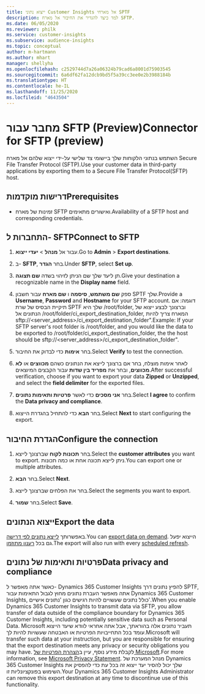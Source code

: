 ```yaml
---
title: ייצוא נתוני Customer Insights אל מארחי SPTF
description: למד כיצד להגדיר את החיבור אל מארח SFTP.
ms.date: 06/05/2020
ms.reviewer: philk
ms.service: customer-insights
ms.subservice: audience-insights
ms.topic: conceptual
author: m-hartmann
ms.author: mhart
manager: shellyha
ms.openlocfilehash: c2529744d7a26a06324b79cad6a8001d75903545
ms.sourcegitcommit: 6a6df62fa12dcb9bd5f5a39cc3ee0e2b3988184b
ms.translationtype: HT
ms.contentlocale: he-IL
ms.lasthandoff: 11/25/2020
ms.locfileid: "4643504"
---
```

# <a name="connector-for-sftp-preview"></a><span data-ttu-id="26860-103">מחבר עבור SFTP‏ (Preview)</span><span class="sxs-lookup"><span data-stu-id="26860-103">Connector for SFTP (preview)</span></span>

<span data-ttu-id="26860-104">השתמש בנתוני הלקוחות שלך ביישומי צד שלישי על-ידי ייצוא שלהם אל מארח Secure File Transfer Protocol‏ (SFTP).</span><span class="sxs-lookup"><span data-stu-id="26860-104">Use your customer data in third-party applications by exporting them to a Secure File Transfer Protocol(SFTP) host.</span></span>

## <a name="prerequisites"></a><span data-ttu-id="26860-105">דרישות מוקדמות</span><span class="sxs-lookup"><span data-stu-id="26860-105">Prerequisites</span></span>

- <span data-ttu-id="26860-106">זמינות של מארח SFTP ואישורים מתאימים.</span><span class="sxs-lookup"><span data-stu-id="26860-106">Availability of a SFTP host and corresponding credentials.</span></span>

## <a name="connect-to-sftp"></a><span data-ttu-id="26860-107">התחברות ל- SFTP</span><span class="sxs-lookup"><span data-stu-id="26860-107">Connect to SFTP</span></span>

1. <span data-ttu-id="26860-108">עבור אל **מנהל** > **יעדי ייצוא**.</span><span class="sxs-lookup"><span data-stu-id="26860-108">Go to **Admin** > **Export destinations**.</span></span>

1. <span data-ttu-id="26860-109">ב- **SFTP**, בחר **הגדר**.</span><span class="sxs-lookup"><span data-stu-id="26860-109">Under **SFTP**, select **Set up**.</span></span>

1. <span data-ttu-id="26860-110">תן ליעד שלך שם הניתן לזיהוי בשדה **שם תצוגה**.</span><span class="sxs-lookup"><span data-stu-id="26860-110">Give your destination a recognizable name in the **Display name** field.</span></span>

1. <span data-ttu-id="26860-111">ספק **שם משתמש**, **סיסמה** ו **שם מארח** עבור חשבון SPTF שלך.</span><span class="sxs-lookup"><span data-stu-id="26860-111">Provide a **Username**, **Password** and **Hostname** for your SFTP account.</span></span> <span data-ttu-id="26860-112">דוגמה: אם תיקיית הבסיס של שרת SPTF שלך היא /root/folder, וברצונך לבצע ייצוא של הנתונים אל /root/folder/ci_export_destination_folder, המארח צריך להיות sftp://<server_address>/ci_export_destination_folder".</span><span class="sxs-lookup"><span data-stu-id="26860-112">Example: If your SFTP server's root folder is /root/folder, and you would like the data to be exported to /root/folder/ci_export_destination_folder, the the host should be sftp://<server_address>/ci_export_destination_folder".</span></span>

1. <span data-ttu-id="26860-113">בחר **אימות** כדי לבדוק את החיבור.</span><span class="sxs-lookup"><span data-stu-id="26860-113">Select **Verify** to test the connection.</span></span>

1. <span data-ttu-id="26860-114">לאחר אימות מוצלח, בחר אם ברצונך לייצא את הנתונים כשהם **מכווצים** או **לא מכווצים**, ובחר את **מפריד בין שדות** עבור הקבצים המיוצאים.</span><span class="sxs-lookup"><span data-stu-id="26860-114">After successful verification, choose if you want to export your data **Zipped** or **Unzipped**, and select the **field delimiter** for the exported files.</span></span>

1. <span data-ttu-id="26860-115">בחר **אני מסכים** כדי לאשר **פרטיות ותאימות נתונים**.</span><span class="sxs-lookup"><span data-stu-id="26860-115">Select **I agree** to confirm the **Data privacy and compliance**.</span></span>

1. <span data-ttu-id="26860-116">בחר **הבא** כדי להתחיל בהגדרת הייצוא.</span><span class="sxs-lookup"><span data-stu-id="26860-116">Select **Next** to start configuring the export.</span></span>

## <a name="configure-the-connection"></a><span data-ttu-id="26860-117">הגדרת החיבור</span><span class="sxs-lookup"><span data-stu-id="26860-117">Configure the connection</span></span>

1. <span data-ttu-id="26860-118">בחר **תכונות לקוח** שברצונך לייצא.</span><span class="sxs-lookup"><span data-stu-id="26860-118">Select the **customer attributes** you want to export.</span></span> <span data-ttu-id="26860-119">ניתן לייצא תכונה אחת או כמה תכונות.</span><span class="sxs-lookup"><span data-stu-id="26860-119">You can export one or multiple attributes.</span></span>

1. <span data-ttu-id="26860-120">בחר **הבא**.</span><span class="sxs-lookup"><span data-stu-id="26860-120">Select **Next**.</span></span>

1. <span data-ttu-id="26860-121">בחר את הפלחים שברצונך לייצא.</span><span class="sxs-lookup"><span data-stu-id="26860-121">Select the segments you want to export.</span></span>

1. <span data-ttu-id="26860-122">בחר **שמור**.</span><span class="sxs-lookup"><span data-stu-id="26860-122">Select **Save**.</span></span>

## <a name="export-the-data"></a><span data-ttu-id="26860-123">ייצוא הנתונים</span><span class="sxs-lookup"><span data-stu-id="26860-123">Export the data</span></span>

<span data-ttu-id="26860-124">באפשרותך [לייצא נתונים לפי דרישה](export-destinations.md).</span><span class="sxs-lookup"><span data-stu-id="26860-124">You can [export data on demand](export-destinations.md).</span></span> <span data-ttu-id="26860-125">הייצוא יפעל גם בכל [רענון מתוזמן](system.md#schedule-tab).</span><span class="sxs-lookup"><span data-stu-id="26860-125">The export will also run with every [scheduled refresh](system.md#schedule-tab).</span></span>

## <a name="data-privacy-and-compliance"></a><span data-ttu-id="26860-126">פרטיות ותאימות של נתונים</span><span class="sxs-lookup"><span data-stu-id="26860-126">Data privacy and compliance</span></span>

<span data-ttu-id="26860-127">כאשר אתה מאפשר ל- Dynamics 365 Customer Insights להפיץ נתונים דרך SPTF, אתה מאפשר העברת נתונים מחוץ לגבול התאימות עבור Dynamics 365 Customer Insights, כולל נתונים שעשויים להיות רגישים כגון 'נתונים אישיים'.</span><span class="sxs-lookup"><span data-stu-id="26860-127">When you enable Dynamics 365 Customer Insights to transmit data via SFTP, you allow transfer of data outside of the compliance boundary for Dynamics 365 Customer Insights, including potentially sensitive data such as Personal Data.</span></span> <span data-ttu-id="26860-128">Microsoft תעביר נתונים אלה בהוראתך, אבל אתה אחראי לוודא שיעד הייצוא עומד בכל התחייבויות הפרטיות או האבטחה שעשויות להיות לך.</span><span class="sxs-lookup"><span data-stu-id="26860-128">Microsoft will transfer such data at your instruction, but you are responsible for ensuring that the export destination meets any privacy or security obligations you may have.</span></span> <span data-ttu-id="26860-129">לקבלת מידע נוסף, עיין ב[הצהרת הפרטיות של Microsoft](https://go.microsoft.com/fwlink/?linkid=396732).</span><span class="sxs-lookup"><span data-stu-id="26860-129">For more information, see [Microsoft Privacy Statement](https://go.microsoft.com/fwlink/?linkid=396732).</span></span>
<span data-ttu-id="26860-130">מנהל המערכת של Dynamics 365 Customer Insights שלך יכול להסיר יעד ייצוא זה בכל עת כדי להפסיק את השימוש בפונקציונליות זו.</span><span class="sxs-lookup"><span data-stu-id="26860-130">Your Dynamics 365 Customer Insights Administrator can remove this export destination at any time to discontinue use of this functionality.</span></span>
